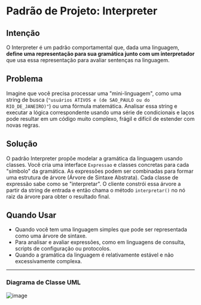 # Padrão de Projeto: Interpreter

## Intenção

O Interpreter é um padrão comportamental que, dada uma linguagem, **define uma representação para sua gramática junto com um interpretador** que usa essa representação para avaliar sentenças na linguagem.

## Problema

Imagine que você precisa processar uma "mini-linguagem", como uma string de busca (`"usuários ATIVOS e (de SAO_PAULO ou do RIO_DE_JANEIRO)"`) ou uma fórmula matemática. Analisar essa string e executar a lógica correspondente usando uma série de condicionais e laços pode resultar em um código muito complexo, frágil e difícil de estender com novas regras.

## Solução

O padrão Interpreter propõe modelar a gramática da linguagem usando classes. Você cria uma interface `Expressao` e classes concretas para cada "símbolo" da gramática. As expressões podem ser combinadas para formar uma estrutura de árvore (Árvore de Sintaxe Abstrata). Cada classe de expressão sabe como se "interpretar". O cliente constrói essa árvore a partir da string de entrada e então chama o método `interpretar()` no nó raiz da árvore para obter o resultado final.

## Quando Usar

* Quando você tem uma linguagem simples que pode ser representada como uma árvore de sintaxe.
* Para analisar e avaliar expressões, como em linguagens de consulta, scripts de configuração ou protocolos.
* Quando a gramática da linguagem é relativamente estável e não excessivamente complexa.

---
### Diagrama de Classe UML

![image](https://github.com/user-attachments/assets/1940dfa6-b912-4314-bf41-f1356fdbaf6a)

